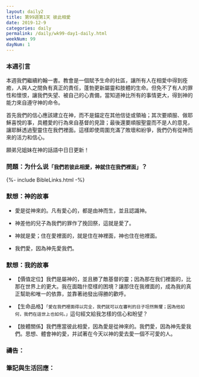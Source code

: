 ```yaml
---
layout: daily2
title: 第99週第1天 彼此相愛
date: 2019-12-9
categories: daily
permalink: /daily/wk99-day1-daily.html
weekNum: 99
dayNum: 1
---
```

### 本週引言
本週我們繼續約翰一書。教會是一個賦予生命的社區，讓所有人在相愛中得到痊癒，人與人之間負有真正的責任，蓬勃更新屬靈和肢體的生命。但免不了有人的罪性和懷恨，讓我們失望、被自己的心責備，當知道神比所有的事情更大，得到神的能力來自遵守神的命令。

首先我們的信心應該建立在神，而不是錨定在其他信徒或領袖；其次要順服、做耶穌喜悅的事，具體愛的行為來自基督的見證；最後還要順服聖靈而不是人的意見，讓耶穌透過聖靈住在我們裡面。這樣即使周圍充滿了敗壞和紛爭，我們仍有從神而來的活力和信心。

願弟兄姐妹在神的話語中日日更新！

### 問題：为什么说`「我們若彼此相愛，神就住在我們裡面」`？

{%- include BibleLinks.html -%}

### 默想：神的故事
+ 愛是從神來的。凡有愛心的，都是由神而生，並且認識神。

+ 神差他的兒子為我們的罪作了挽回祭，這就是愛了。

+ 神就是愛；住在愛裡面的，就是住在神裡面，神也住在他裡面。

+ 我們愛，因為神先愛我們。


### 默想：我的故事
+ 【價值定位】我們是屬神的，並且勝了敵基督的靈；因為那在我们裡面的，比那在世界上的更大。我在面臨什麼樣的困境？讓那住在我裡面的，成為我的真正幫助和唯一的依靠，並靠著祂發出得勝的歡呼。

+ 【生命品格】`「愛在我們裡面得以完全，我們就可以在審判的日子坦然無懼；因為他如何，我們在這世上也如何。」`這句經文給我怎樣的信心和盼望？

+ 【肢體關係】我們應當彼此相愛，因為愛是從神來的。我們愛，因為神先愛我們。思想、體會神的愛，并試著在今天以神的愛去愛一個不可愛的人。


### 禱告：

### 筆記與生活回應：

